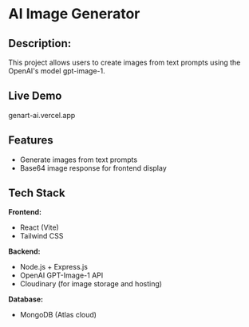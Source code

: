 # AI Image Generator

## Description:
This project allows users to create images from text prompts using the OpenAI's model gpt-image-1. 

## Live Demo
genart-ai.vercel.app

## Features
- Generate images from text prompts
- Base64 image response for frontend display

## Tech Stack
**Frontend:**  
- React (Vite)  
- Tailwind CSS  

**Backend:**  
- Node.js + Express.js  
- OpenAI GPT-Image-1 API
- Cloudinary (for image storage and hosting)

**Database:**  
- MongoDB (Atlas cloud)
